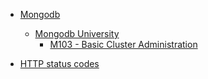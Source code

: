 <!-- docs/_sidebar.md -->

* [Mongodb](/mongodb/index.md)
    * [Mongodb University](/mongodb/university/index.md)
        * [M103 - Basic Cluster Administration](/mongodb/university/m103.md)

* [HTTP status codes](/others/httpStatusCodes.md)